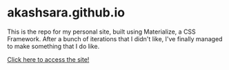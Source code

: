 # akashsara.github.io
This is the repo for my personal site, built using Materialize, a CSS Framework. After a bunch of iterations that I didn't like, I've finally managed to make something that I do like.

[Click here to access the site!](https://akashsara.github.io) 